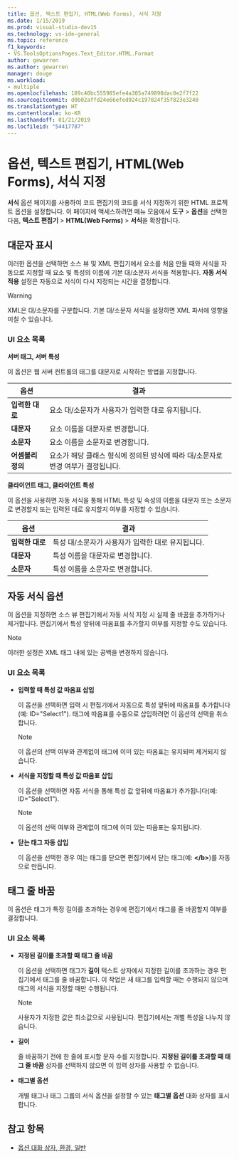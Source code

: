 ```yaml
---
title: 옵션, 텍스트 편집기, HTML(Web Forms), 서식 지정
ms.date: 1/15/2019
ms.prod: visual-studio-dev15
ms.technology: vs-ide-general
ms.topic: reference
f1_keywords:
- VS.ToolsOptionsPages.Text_Editor.HTML.Format
author: gewarren
ms.author: gewarren
manager: douge
ms.workload:
- multiple
ms.openlocfilehash: 109c40bc555985efe4a305a749890dac0e2f7f22
ms.sourcegitcommit: d0b02affd24e66efed924c197824f35f823e3240
ms.translationtype: HT
ms.contentlocale: ko-KR
ms.lasthandoff: 01/21/2019
ms.locfileid: "54417787"
---
```

# <a name="options-text-editor-html-web-forms-formatting"></a>옵션, 텍스트 편집기, HTML(Web Forms), 서식 지정

**서식** 옵션 페이지를 사용하여 코드 편집기의 코드를 서식 지정하기 위한 HTML 프로젝트 옵션을 설정합니다. 이 페이지에 액세스하려면 메뉴 모음에서 **도구** > **옵션**을 선택한 다음, **텍스트 편집기** > **HTML(Web Forms)** > **서식**을 확장합니다.

## <a name="capitalization"></a>대문자 표시

이러한 옵션을 선택하면 소스 뷰 및 XML 편집기에서 요소를 처음 만들 때와 서식을 자동으로 지정할 때 요소 및 특성의 이름에 기본 대/소문자 서식을 적용합니다. **자동 서식 적용** 설정은 자동으로 서식이 다시 지정되는 시간을 결정합니다.

> [!WARNING]
> XML은 대/소문자를 구분합니다. 기본 대/소문자 서식을 설정하면 XML 파서에 영향을 미칠 수 있습니다.

### <a name="uielement-list"></a>UI 요소 목록

**서버 태그, 서버 특성**

이 옵션은 웹 서버 컨트롤의 태그를 대문자로 시작하는 방법을 지정합니다.

|옵션|결과|
|---------------------------------|------------------------------|
|**입력한 대로**|요소 대/소문자가 사용자가 입력한 대로 유지됩니다.|
|**대문자**|요소 이름을 대문자로 변경합니다.|
|**소문자**|요소 이름을 소문자로 변경합니다.|
|**어셈블리 정의**|요소가 해당 클래스 형식에 정의된 방식에 따라 대/소문자로 변경 여부가 결정됩니다.|


**클라이언트 태그, 클라이언트 특성**

이 옵션을 사용하면 자동 서식을 통해 HTML 특성 및 속성의 이름을 대문자 또는 소문자로 변경할지 또는 입력된 대로 유지할지 여부를 지정할 수 있습니다.

|옵션|결과|
|---------------------------------|------------------------------|
|**입력한 대로**|특성 대/소문자가 사용자가 입력한 대로 유지됩니다.|
|**대문자**|특성 이름을 대문자로 변경합니다.|
|**소문자**|특성 이름을 소문자로 변경합니다.|


## <a name="automatic-formatting-options"></a>자동 서식 옵션

이 옵션을 지정하면 소스 뷰 편집기에서 자동 서식 지정 시 실제 줄 바꿈을 추가하거나 제거합니다. 편집기에서 특성 앞뒤에 따옴표를 추가할지 여부를 지정할 수도 있습니다.

> [!NOTE]
> 이러한 설정은 XML 태그 내에 있는 공백을 변경하지 않습니다.

### <a name="uielement-list"></a>UI 요소 목록

- **입력할 때 특성 값 따옴표 삽입**

   이 옵션을 선택하면 입력 시 편집기에서 자동으로 특성 앞뒤에 따옴표를 추가합니다(예: ID="Select1"). 태그에 따옴표를 수동으로 삽입하려면 이 옵션의 선택을 취소합니다.


   > [!NOTE]
   > 이 옵션의 선택 여부와 관계없이 태그에 이미 있는 따옴표는 유지되며 제거되지 않습니다.

- **서식을 지정할 때 특성 값 따옴표 삽입**

   이 옵션을 선택하면 자동 서식을 통해 특성 값 앞뒤에 따옴표가 추가됩니다(예: ID="Select1").

   > [!NOTE]
   > 이 옵션의 선택 여부와 관계없이 태그에 이미 있는 따옴표는 유지됩니다.

- **닫는 태그 자동 삽입**

   이 옵션을 선택한 경우 여는 태그를 닫으면 편집기에서 닫는 태그(예: **\</b>**)를 자동으로 만듭니다.

## <a name="tag-wrapping"></a>태그 줄 바꿈

이 옵션은 태그가 특정 길이를 초과하는 경우에 편집기에서 태그를 줄 바꿈할지 여부를 결정합니다.

### <a name="uielement-list"></a>UI 요소 목록

- **지정된 길이를 초과할 때 태그 줄 바꿈**

   이 옵션을 선택하면 태그가 **길이** 텍스트 상자에서 지정한 길이를 초과하는 경우 편집기에서 태그를 줄 바꿈합니다. 이 작업은 새 태그를 입력할 때는 수행되지 않으며 태그의 서식을 지정할 때만 수행됩니다.

   > [!NOTE]
   > 사용자가 지정한 값은 최소값으로 사용됩니다. 편집기에서는 개별 특성을 나누지 않습니다.

- **길이**

   줄 바꿈하기 전에 한 줄에 표시할 문자 수를 지정합니다. **지정된 길이를 초과할 때 태그 줄 바꿈** 상자를 선택하지 않으면 이 입력 상자를 사용할 수 없습니다.

- **태그별 옵션**

   개별 태그나 태그 그룹의 서식 옵션을 설정할 수 있는 **태그별 옵션** 대화 상자를 표시합니다.

## <a name="see-also"></a>참고 항목

- [옵션 대화 상자, 환경, 일반](../../ide/reference/general-environment-options-dialog-box.md)